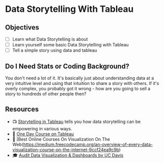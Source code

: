 # Data Storytelling With Tableau

## Objectives

- [ ] Learn what Data Storytelling is about
- [ ] Learn yourself some basic Data Storytelling with Tableau
- [ ] Tell a simple story using data and tableau

## Do I Need Stats or Coding Background?

You don't need a lot of it. It's basically just about understanding data at a very intuitive level and using that intuition to share a story with others. If it's overly complex, you probably got it wrong - how are you going to sell a story to hundreds of other people then?

## Resources

- 📺 [Storytelling in Tableau](https://www.tableau.com/solutions/customer/storytelling-data-0) tells you how data storytelling can be empowering in various ways.
- 📃 [One Day Course on Tableau](https://www.tableau.com/about/blog/2017/6/one-day-curriculum-teaching-tableau-tips-master-71445)
- 📃 [Best Online Courses On Visualization On The Web(https://medium.freecodecamp.org/an-overview-of-every-data-visualization-course-on-the-internet-9ccf24ea9c9b)
- 🎓 [Audit Data Visualization & Dashboards by UC Davis](https://www.coursera.org/learn/dataviz-dashboards/home/welcome)
